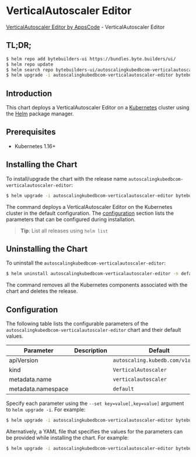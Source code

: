 # VerticalAutoscaler Editor

[VerticalAutoscaler Editor by AppsCode](https://byte.builders) - VerticalAutoscaler Editor

## TL;DR;

```bash
$ helm repo add bytebuilders-ui https://bundles.byte.builders/ui/
$ helm repo update
$ helm search repo bytebuilders-ui/autoscalingkubedbcom-verticalautoscaler-editor --version=v0.4.14
$ helm upgrade -i autoscalingkubedbcom-verticalautoscaler-editor bytebuilders-ui/autoscalingkubedbcom-verticalautoscaler-editor -n default --create-namespace --version=v0.4.14
```

## Introduction

This chart deploys a VerticalAutoscaler Editor on a [Kubernetes](http://kubernetes.io) cluster using the [Helm](https://helm.sh) package manager.

## Prerequisites

- Kubernetes 1.16+

## Installing the Chart

To install/upgrade the chart with the release name `autoscalingkubedbcom-verticalautoscaler-editor`:

```bash
$ helm upgrade -i autoscalingkubedbcom-verticalautoscaler-editor bytebuilders-ui/autoscalingkubedbcom-verticalautoscaler-editor -n default --create-namespace --version=v0.4.14
```

The command deploys a VerticalAutoscaler Editor on the Kubernetes cluster in the default configuration. The [configuration](#configuration) section lists the parameters that can be configured during installation.

> **Tip**: List all releases using `helm list`

## Uninstalling the Chart

To uninstall the `autoscalingkubedbcom-verticalautoscaler-editor`:

```bash
$ helm uninstall autoscalingkubedbcom-verticalautoscaler-editor -n default
```

The command removes all the Kubernetes components associated with the chart and deletes the release.

## Configuration

The following table lists the configurable parameters of the `autoscalingkubedbcom-verticalautoscaler-editor` chart and their default values.

|     Parameter      | Description |                   Default                    |
|--------------------|-------------|----------------------------------------------|
| apiVersion         |             | <code>autoscaling.kubedb.com/v1alpha1</code> |
| kind               |             | <code>VerticalAutoscaler</code>              |
| metadata.name      |             | <code>verticalautoscaler</code>              |
| metadata.namespace |             | <code>default</code>                         |


Specify each parameter using the `--set key=value[,key=value]` argument to `helm upgrade -i`. For example:

```bash
$ helm upgrade -i autoscalingkubedbcom-verticalautoscaler-editor bytebuilders-ui/autoscalingkubedbcom-verticalautoscaler-editor -n default --create-namespace --version=v0.4.14 --set apiVersion=autoscaling.kubedb.com/v1alpha1
```

Alternatively, a YAML file that specifies the values for the parameters can be provided while
installing the chart. For example:

```bash
$ helm upgrade -i autoscalingkubedbcom-verticalautoscaler-editor bytebuilders-ui/autoscalingkubedbcom-verticalautoscaler-editor -n default --create-namespace --version=v0.4.14 --values values.yaml
```
